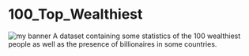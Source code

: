# 100_Top_Wealthiest
<img src='![banner][business-futuristic-skyscraper-banner-23952944]https://user-images.githubusercontent.com/47340620/202580305-e7137a1b-e280-42b6-a99a-6ebde735be1d.jpg' alt='my banner'>
A dataset containing some statistics of the 100 wealthiest people as well as the presence of billionaires in some countries.
